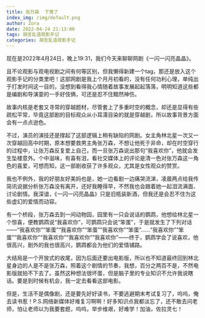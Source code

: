 ```yaml
---
title: 张万森  下雪了
index_img: /img/default.png
author: Zora
date: 2022-04-24 21:13:00
tags: 胡言乱语观影手记
categories: 胡言乱语观影手记
---
```



现在是2022年4月24日，晚上19:31，我们今天来聊聊网剧《一闪一闪亮晶晶》。

且不论观影与观电视剧之间有何等区别，但我懒得新建一个tag，那还是放入这个观影手记的分类里吧！这部网剧是我上个月月初看的，没有任何功利心理，单纯出于打发时间这一目的，没想到看得我心情随着故事发展起起落落，明明知道这些都是编剧和导演耍的一手好伎俩，可还是忍不住黯然神伤。

故事内核是老套又寻常的穿越题材，尽管套上了多重时空的概念，却还是显得有些疏松平常，毕竟这部剧的目标观众从小耳濡目染的就是穿越剧，所以故事背景方面会有一点点逊色。

不过，演员的演技还是撑起了这部逻辑上稍有缺陷的网剧。女主角林北星一次又一次穿越回高中时期，原本想要救男主角张万森，不想让他死于非命，却在时空穿行的过程中，让张万森反复爱上自己，而一旦张万森说出那句“我喜欢你”，他就会发生坠楼意外。个中滋味，有喜有泪，看社交媒体上的评论是清一色对张万森这一角色的喜爱，可想而知，这一部剧收获了许多观众，尤其是女性观众的赞赏。

我也不例外，我的好朋友好美妈也是，她一边看剧一边痛哭流涕，凌晨两点给我传简讯说据分析张万森没有离开，还好我睡得早，不然我也会跟着她一起泪流满面、讨论剧情。我深谙，《一闪一闪亮晶晶》只是旧瓶装新酒，但我还是会忍不住为这些虚幻的爱情而动容。

有一个桥段，张万森去到一间动物园，园里有一只会说话的鹦鹉，他想给林北星一个惊喜，便教鹦鹉说“我喜欢你”，可鹦鹉只会说“笨蛋”，于是就发生了下列对话——“我喜欢你”“笨蛋”“我喜欢你”“笨蛋”“我喜欢你”“笨蛋”……“我喜欢你”“笨蛋”“我喜欢你”“我喜欢你”“我喜欢你”“我喜欢你”——终于，鹦鹉学会了说喜欢，他很高兴，剧外的我也很高兴，鹦鹉都会为他们的爱情铺路。

大结局是一个开放式的收尾，因为后面还要出电影版，所以也不知道最终回到林北星身边的人是不是张万森，照着这个剧情的节奏，我想，百分之两百不是，不然电影版就拍不下去了。虽然这种想法很坏蛋，但是脑子里的专业知识不允许我说瞎话。要是到时候有机会，我一定去看看这部电影。

但是，生活不是偶像剧，还是要先好好读书，不要逃避期末考试复习了，呜呜，俺去读书惹！P.S.网络新媒体好难复习啊啊！好多知识点我都淡忘了，还不敢去问老师，怕让老师以为我要套题，呜呜，举步维艰，好难学！加油，佐拉灵七！